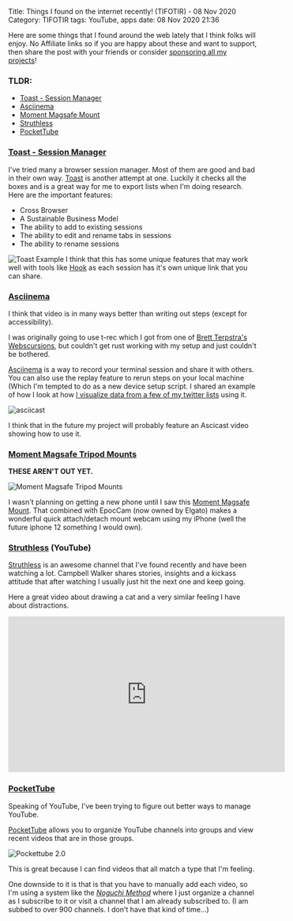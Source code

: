 Title: Things I found on the internet recently! (TIFOTIR) - 08 Nov 2020
Category: TIFOTIR
tags: YouTube, apps
date: 08 Nov 2020 21:36

Here are some things that I found around the web lately that I think folks will enjoy. No Affiliate links so if you are happy about these and want to support, then share the post with your friends or consider [sponsoring all my projects][GitHub Sponsors]! 

### TLDR: ###

- [Toast - Session Manager][Toast]
- [Asciinema][Asciinema]
- [Moment Magsafe Mount][Moment Magsafe Mount]
- [Struthless][Struthless]
- [PocketTube][PocketTube]

### [Toast - Session Manager][Toast]

I've tried many a browser session manager. Most of them are good and bad in their own way. [Toast] is another attempt at one. Luckily it checks all the boxes and is a great way for me to export lists when I'm doing research. Here are the important features:

- Cross Browser
- A Sustainable Business Model
- The ability to add to existing sessions
- The ability to edit and rename tabs in sessions
- The ability to rename sessions

![Toast Example](https://ik.imagekit.io/cxazzw3yew/toast-session.png?tr=w-500)
I think that this has some unique features that may work well with tools like [Hook](https://hookproductivity.com) as each session has it's own unique link that you can share.

### [Asciinema][Asciinema] ###

I think that video is in many ways better than writing out steps (except for accessibility). 

I was originally going to use t-rec which I got from one of [Brett Terpstra's Webscursions](https://brettterpstra.com/2020/10/13/web-excursions-for-october-13-2020/), but couldn't get rust working with my setup and just couldn't be bothered. 

[Asciinema] is a way to record your terminal session and share it with others. You can also use the replay feature to rerun steps on your local machine (Which I'm tempted to do as a new device setup script. I shared an example of how I look at how [I visualize data from a few of my twitter lists](https://github.com/kjaymiller/elasticsearch-twitter-lists) using it.

![asciicast](https://asciinema.org/a/8lnUCpYqt9FalwB3jPvexfRHz.svg)

I think that in the future my project will probably feature an Ascicast video showing how to use it.

### [Moment Magsafe Tripod Mounts][Moment Magsafe Mount] ###

**THESE AREN'T OUT YET.**

![Moment Magsafe Tripod Mounts](https://ik.imagekit.io/cxazzw3yew/moment-magsafe-phone-mount.jpeg?tr=w-850)

I wasn't planning on getting a new phone until I saw this
[Moment Magsafe Mount]. That combined with EpocCam (now owned by Elgato) makes a wonderful quick attach/detach mount webcam using my iPhone (well the future iphone 12 something I would own).


### [Struthless][Struthless] (YouTube) ###

[Struthless] is an awesome channel that I've found recently and have been watching a lot. Campbell Walker shares stories, insights and a kickass attitude that after watching I usually just hit the next one and keep going.

Here a great video about drawing a cat and a very similar feeling I have about distractions.

<iframe width="560" height="315" src="https://www.youtube.com/embed/44H76Bbvung" frameborder="0" allow="accelerometer; autoplay; clipboard-write; encrypted-media; gyroscope; picture-in-picture" allowfullscreen></iframe>

### [PocketTube] ###

Speaking of YouTube, I've been trying to figure out better ways to manage YouTube. 

[PocketTube] allows you to organize YouTube channels into groups and view recent videos that are in those groups. 

![Pockettube 2.0](https://ik.imagekit.io/cxazzw3yew/pockettube2.png?tr=500)

This is great because I can find videos that all match a type that I'm feeling.

One downside to it is that is that you have to manually add each video, so I'm using a system like the [_Noguchi Method_](https://lifehacker.com/the-noguchi-filing-system-keeps-paper-documents-organiz-1593529432) where I just organize a channel as I subscribe to it or visit a channel that I am already subscribed to. (I am subbed to over 900 channels. I don't have that kind of time...)

[PocketTube]: https://yousub.info/
[Github Sponsors]: https://github.com/sponsors/kjaymiller
[Asciinema]: https://asciinema.org
[Moment Magsafe Mount]: https://www.shopmoment.com/products/moment-tripod-mount-for-magsafe/
[Struthless]: https://www.youtube.com/channel/UCvcEBQ0K3UsQ8bzWKHKQmbw
[Toast]: https://dotoast.com/
